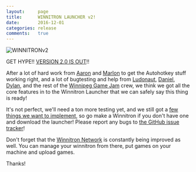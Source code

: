 ```yaml
---
layout:     page
title:      WINNITRON LAUNCHER v2!
date:       2016-12-01
categories: release
comments:   true
---
```


![WINNITRONv2]({{site.url}}/images/posts/2017/winnitronv2.gif)

GET HYPE!!  [VERSION 2.0 IS OUT](https://github.com/winnitron/WinnitronLauncher/releases/tag/v2.0.0)!!

After a lot of hard work from [Aaron](https://twitter.com/aaronklaassen) and [Marlon](https://twitter.com/mr_m_wiebe) to get the Autohotkey stuff working right, and a lot of bugtesting and help from [Ludonaut](https://twitter.com/Ludonaut), [Daniel](https://twitter.com/hyperscope), [Dylan](https://twitter.com/vagabond_king), and the rest of the [Winnipeg Game Jam](https://twitter.com/WinnipegGameJam) crew, we think we got all the core features in to the Winnitron Launcher that we can safely say this thing is ready!

It's not perfect, we'll need a ton more testing yet, and we still got a [few things we want to implement](https://github.com/orgs/winnitron/projects/1), so go make a Winnitron if you don't have one and download the launcher!  Please report any bugs to [the GitHub issue tracker](https://github.com/winnitron/WinnitronLauncher/issues)!

Don't forget that the [Winnitron Network](http://network.winnitron.com) is constantly being improved as well.  You can manage your winnitron from there, put games on your machine and upload games.

Thanks!
